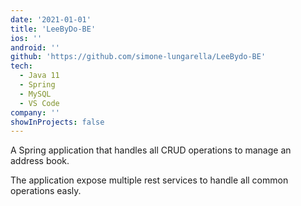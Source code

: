 ```yaml
---
date: '2021-01-01'
title: 'LeeByDo-BE'
ios: ''
android: ''
github: 'https://github.com/simone-lungarella/LeeBydo-BE'
tech:
  - Java 11
  - Spring
  - MySQL
  - VS Code
company: ''
showInProjects: false
---
```


A Spring application that handles all CRUD operations to manage an address book.

The application expose multiple rest services to handle all common operations easly.
